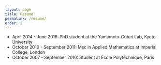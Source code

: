 ```yaml
---
layout: page
title: Resume
permalink: /resume/
order: 2
---
```


* April 2014 - June 2018: PhD student at the Yamamoto-Cuturi Lab, Kyoto University
* October 2010 - September 2011: Msc in Applied Mathematics at Imperial College, London
* October 2007 - September 2010: Student at Ecole Polytechnique, Paris
